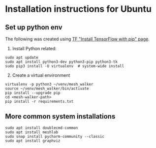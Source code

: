 # Installation instructions for Ubuntu

## Set up python env
The following was created using <a href="https://www.tensorflow.org/install/pip?lang=python3">TF "Install TensorFlow with pip" page</a>.

1. Install Python related:
```
sudo apt update
sudo apt install python3-dev python3-pip python3-tk
sudo pip3 install -U virtualenv  # system-wide install
``` 
2. Create a virtual environment
```
virtualenv -p python3 ~/venv/mesh_walker
source ~/venv/mesh_walker/bin/activate
pip install --upgrade pip
cd <mesh-walker-path>
pip install -r requirements.txt
```

## More common system installations
```
sudo apt install doublecmd-common
sudo apt install meshlab
sudo snap install pycharm-community --classic
sudo apt install graphviz
```

